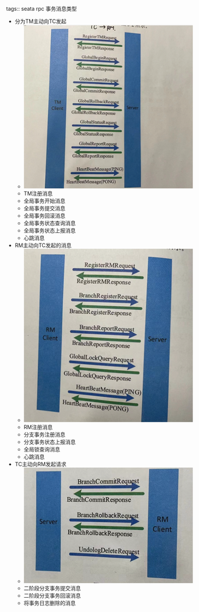 tags:: seata rpc 事务消息类型

- 分为TM主动向TC发起
	- ![image.png](../assets/image_1676706238978_0.png)
	- TM注册消息
	- 全局事务开始消息
	- 全局事务提交消息
	- 全局事务回滚消息
	- 全局事务状态查询消息
	- 全局事务状态上报消息
	- 心跳消息
- RM主动向TC发起的消息
	- ![image.png](../assets/image_1676706449826_0.png)
	- RM注册消息
	- 分支事务注册消息
	- 分支事务状态上报消息
	- 全局锁查询消息
	- 心跳消息
- TC主动向RM发起请求
	- ![image.png](../assets/image_1676706506934_0.png)
	- 二阶段分支事务提交消息
	- 二阶段分支事务回滚消息
	- 将事务日志删除的消息